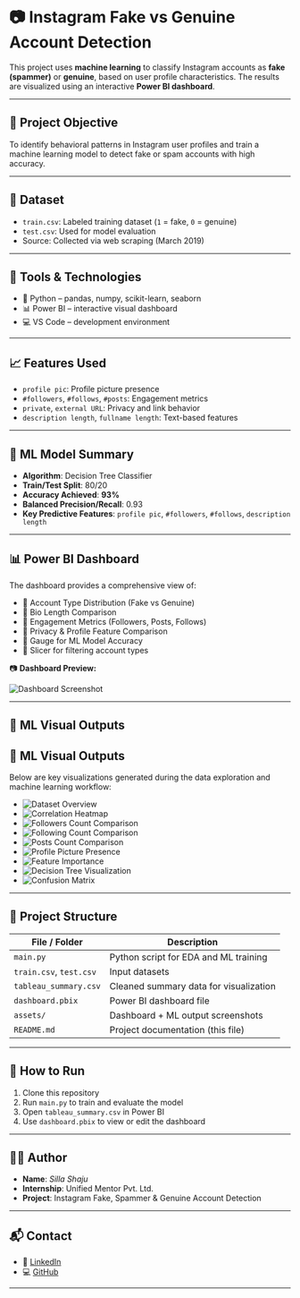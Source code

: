 # 📷 Instagram Fake vs Genuine Account Detection

This project uses **machine learning** to classify Instagram accounts as **fake (spammer)** or **genuine**, based on user profile characteristics. The results are visualized using an interactive **Power BI dashboard**.

---

## 🧠 Project Objective

To identify behavioral patterns in Instagram user profiles and train a machine learning model to detect fake or spam accounts with high accuracy.

---

## 📁 Dataset

- `train.csv`: Labeled training dataset (`1` = fake, `0` = genuine)
- `test.csv`: Used for model evaluation
- Source: Collected via web scraping (March 2019)

---

## 🔧 Tools & Technologies

- 🐍 Python – pandas, numpy, scikit-learn, seaborn
- 📊 Power BI – interactive visual dashboard
- 💻 VS Code – development environment

---

## 📈 Features Used

- `profile pic`: Profile picture presence  
- `#followers`, `#follows`, `#posts`: Engagement metrics  
- `private`, `external URL`: Privacy and link behavior  
- `description length`, `fullname length`: Text-based features

---

## 🤖 ML Model Summary

- **Algorithm**: Decision Tree Classifier  
- **Train/Test Split**: 80/20  
- **Accuracy Achieved**: **93%**  
- **Balanced Precision/Recall**: 0.93  
- **Key Predictive Features**: `profile pic`, `#followers`, `#follows`, `description length`

---

## 📊 Power BI Dashboard

The dashboard provides a comprehensive view of:

- 📌 Account Type Distribution (Fake vs Genuine)  
- 📌 Bio Length Comparison  
- 📌 Engagement Metrics (Followers, Posts, Follows)  
- 📌 Privacy & Profile Feature Comparison  
- 📌 Gauge for ML Model Accuracy  
- 📌 Slicer for filtering account types  

📷 **Dashboard Preview:**

![Dashboard Screenshot](https://github.com/si-lla/instagram-fake-account-detection/blob/main/assets/final-dashboard.png?raw=true)

---

## 🧪 ML Visual Outputs

## 🧪 ML Visual Outputs

Below are key visualizations generated during the data exploration and machine learning workflow:


- ![Dataset Overview](https://github.com/si-lla/instagram-fake-account-detection/blob/main/assets/dataset-overview.png?raw=true)
- ![Correlation Heatmap](https://github.com/si-lla/instagram-fake-account-detection/blob/main/assets/correlation-heatmap.png?raw=true)
- ![Followers Count Comparison](https://github.com/si-lla/instagram-fake-account-detection/blob/main/assets/followers-count-comparison.png?raw=true)
- ![Following Count Comparison](https://github.com/si-lla/instagram-fake-account-detection/blob/main/assets/following-count-comparison.png?raw=true)
- ![Posts Count Comparison](https://github.com/si-lla/instagram-fake-account-detection/blob/main/assets/posts-count-comparison.png?raw=true)
- ![Profile Picture Presence](https://github.com/si-lla/instagram-fake-account-detection/blob/main/assets/profile-pic-presence.png?raw=true)
- ![Feature Importance](https://github.com/si-lla/instagram-fake-account-detection/blob/main/assets/feature-importance.png?raw=true)
- ![Decision Tree Visualization](https://github.com/si-lla/instagram-fake-account-detection/blob/main/assets/decision-tree-visualization.png?raw=true)
- ![Confusion Matrix](https://github.com/si-lla/instagram-fake-account-detection/blob/main/assets/confusion-matrix.png?raw=true)

---

## 📂 Project Structure

| File / Folder              | Description                            |
|---------------------------|----------------------------------------|
| `main.py`                 | Python script for EDA and ML training  |
| `train.csv`, `test.csv`   | Input datasets                         |
| `tableau_summary.csv`     | Cleaned summary data for visualization |
| `dashboard.pbix`          | Power BI dashboard file                |
| `assets/`                 | Dashboard + ML output screenshots      |
| `README.md`               | Project documentation (this file)

---

## 🚀 How to Run

1. Clone this repository  
2. Run `main.py` to train and evaluate the model  
3. Open `tableau_summary.csv` in Power BI  
4. Use `dashboard.pbix` to view or edit the dashboard  

---

## 🧑‍💼 Author

- **Name**: *Silla Shaju*  
- **Internship**: Unified Mentor Pvt. Ltd.  
- **Project**: Instagram Fake, Spammer & Genuine Account Detection

---

## 📬 Contact

- 💼 [LinkedIn](https://www.linkedin.com/in/silla-shaju-309b66322?utm_source=share&utm_campaign=share_via&utm_content=profile&utm_medium=android_app)  
- 💻 [GitHub](https://github.com/si-lla)

---

